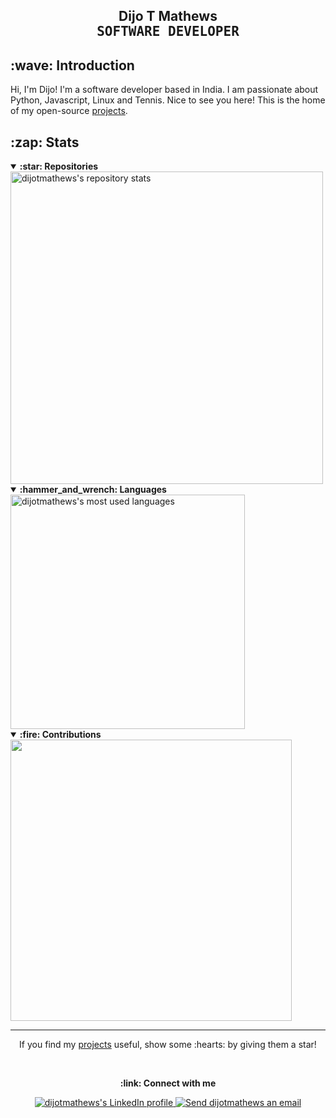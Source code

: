 <!-- Header -->
<h2 align="center">
    <span>Dijo T Mathews</span>
    <br />
    <samp>SOFTWARE DEVELOPER</samp>
</h2>

<!-- <div align="center">
  <a href="#dijomathews">
    <img alt="dijotmathews's total stars" src="https://img.shields.io/github/stars/dijotmathews?label=TOTAL+STARS&style=flat-square" />
  </a>
  <a href="https://github.com/dijotmathews?tab=followers">
    <img alt="dijotmathews's followers" src="https://img.shields.io/github/followers/dijotmathews?label=FOLLOWERS&style=flat-square" />
  </a>
  <a href="#dijomathews">
    <img alt="dijotmathews's profile views" src="https://komarev.com/ghpvc/?username=dijotmathews&label=PROFILE+VIEWS&logo=github&style=flat-square" />
  </a>
</div> -->

<!-- Introduction -->
<h2>:wave: Introduction</h2>

Hi, I'm Dijo! I'm a software developer based in India. I am passionate about Python, Javascript, Linux and Tennis.
Nice to see you here! This is the home of my open-source <a href="https://github.com/dijotmathews?tab=repositories&sort=stargazers">projects</a>.

<!-- Stats -->
<h2>:zap: Stats</h2>

<details open>
  <summary><strong>:star: Repositories</strong></summary>
  <a href="#zap-stats">
    <img alt="dijotmathews's repository stats" src="https://github-readme-stats-anuraghazra1.vercel.app/api?username=dijotmathews&show_icons=true&count_private=true&include_all_commits=true&hide_border=true&hide_title=true&bg_color=ffffff" width="500" />
  </a>
</details>

<details open>
  <summary><strong>:hammer_and_wrench: Languages</strong></summary>
  <a href="#zap-stats">
    <img alt="dijotmathews's most used languages" src="https://github-readme-stats.vercel.app/api/top-langs/?username=dijotmathews&langs_count=8&layout=compact&hide_border=true&hide_title=true&bg_color=ffffff" width="375" />
  </a>
</details>

<details open>
  <summary><strong>:fire: Contributions</strong></summary>
  <a href="#zap-stats">
    <img src="https://github-readme-streak-stats.herokuapp.com/?user=dijotmathews&hide_border=true&background=ffffff" width="450" />
  </a>
</details>

<!-- Footer -->
<hr>

<p align="center">If you find my <a href="https://github.com/dijotmathews?tab=repositories&sort=stargazers">projects</a> useful, show some :hearts: by giving them a star!</p>
<br />

<!-- Contact -->
<p align="center"><strong>:link: Connect with me</strong></p>

<p align="center">
 
  <a href="https://www.linkedin.com/in/dijo-mathews-1079871b">
    <img alt="dijotmathews's LinkedIn profile" src="https://img.shields.io/badge/linkedin-0077b5?style=for-the-badge&logo=linkedin&logoColor=white" />
  </a>
  <a href="mailto:dijo.mathews@gmail.com">
    <img alt="Send dijotmathews an email" src="https://img.shields.io/badge/email-d14836?style=for-the-badge&logo=gmail&logoColor=white" />
  </a>
</p>
